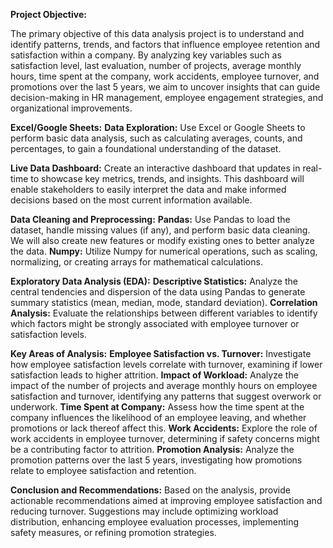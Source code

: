 **Project Objective:**

  The primary objective of this data analysis project is to understand and identify patterns, trends, and factors that influence employee retention and satisfaction within a company. By analyzing key variables such as satisfaction level, last evaluation, number of projects, average monthly hours, time spent at the company, work accidents, employee turnover, and promotions over the last 5 years, we aim to uncover insights that can guide decision-making in HR management, employee engagement strategies, and organizational improvements.

**Excel/Google Sheets:**
**Data Exploration:**
  Use Excel or Google Sheets to perform basic data analysis, such as calculating averages, counts, and percentages, to gain a foundational understanding of the dataset.

**Live Data Dashboard:**
  Create an interactive dashboard that updates in real-time to showcase key metrics, trends, and insights. This dashboard will enable stakeholders to easily interpret the data and make informed decisions based on the most current information available.

**Data Cleaning and Preprocessing:**
**Pandas:** 
  Use Pandas to load the dataset, handle missing values (if any), and perform basic data cleaning. We will also create new features or modify existing ones to better analyze the data.
**Numpy:** 
  Utilize Numpy for numerical operations, such as scaling, normalizing, or creating arrays for mathematical calculations.

**Exploratory Data Analysis (EDA):**
**Descriptive Statistics:** 
  Analyze the central tendencies and dispersion of the data using Pandas to generate summary statistics (mean, median, mode, standard deviation).
**Correlation Analysis:** 
  Evaluate the relationships between different variables to identify which factors might be strongly associated with employee turnover or satisfaction levels.

**Key Areas of Analysis:**
**Employee Satisfaction vs. Turnover:** 
  Investigate how employee satisfaction levels correlate with turnover, examining if lower satisfaction leads to higher attrition.
**Impact of Workload:** 
  Analyze the impact of the number of projects and average monthly hours on employee satisfaction and turnover, identifying any patterns that suggest overwork or underwork.
**Time Spent at Company:** 
  Assess how the time spent at the company influences the likelihood of an employee leaving, and whether promotions or lack thereof affect this.
**Work Accidents:** 
  Explore the role of work accidents in employee turnover, determining if safety concerns might be a contributing factor to attrition.
**Promotion Analysis:** 
  Analyze the promotion patterns over the last 5 years, investigating how promotions relate to employee satisfaction and retention.

**Conclusion and Recommendations:**
  Based on the analysis, provide actionable recommendations aimed at improving employee satisfaction and reducing turnover. Suggestions may include optimizing workload distribution, enhancing employee evaluation processes, implementing safety measures, or refining promotion strategies.

